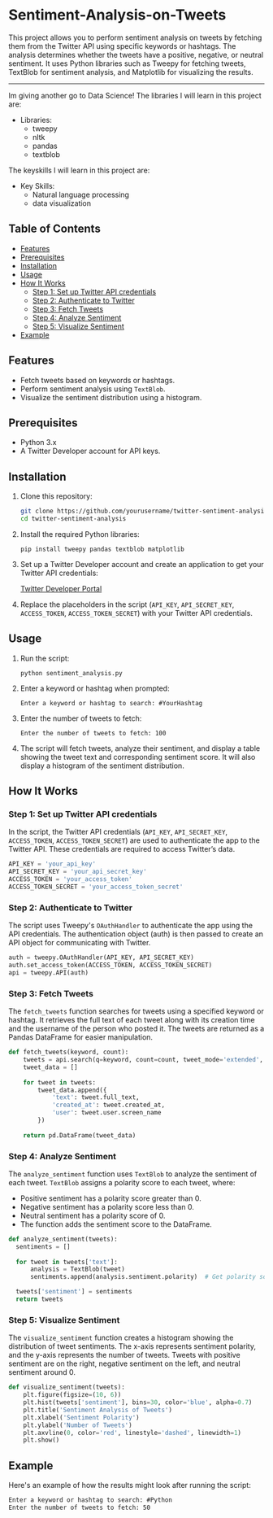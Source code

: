 # Sentiment-Analysis-on-Tweets
This project allows you to perform sentiment analysis on tweets by fetching them from the Twitter API using specific keywords or hashtags. The analysis determines whether the tweets have a positive, negative, or neutral sentiment. It uses Python libraries such as Tweepy for fetching tweets, TextBlob for sentiment analysis, and Matplotlib for visualizing the results.

----

Im giving another go to Data Science!
The libraries I will learn in this project are:
  - Libraries:
      - tweepy
      - nltk
      - pandas
      - textblob

The keyskills I will learn in this project are:
  - Key Skills:
    - Natural language processing
    - data visualization


## Table of Contents
- [Features](#features)
- [Prerequisites](#prerequisites)
- [Installation](#installation)
- [Usage](#usage)
- [How It Works](#how-it-works)
  - [Step 1: Set up Twitter API credentials](#step-1-set-up-twitter-api-credentials)
  - [Step 2: Authenticate to Twitter](#step-2-authenticate-to-twitter)
  - [Step 3: Fetch Tweets](#step-3-fetch-tweets)
  - [Step 4: Analyze Sentiment](#step-4-analyze-sentiment)
  - [Step 5: Visualize Sentiment](#step-5-visualize-sentiment)
- [Example](#example)


## Features
- Fetch tweets based on keywords or hashtags.
- Perform sentiment analysis using `TextBlob`.
- Visualize the sentiment distribution using a histogram.

## Prerequisites
- Python 3.x
- A Twitter Developer account for API keys.

## Installation
1. Clone this repository:
   ```bash
   git clone https://github.com/yourusername/twitter-sentiment-analysis.git
   cd twitter-sentiment-analysis
   ```

2. Install the required Python libraries:
   ```
   pip install tweepy pandas textblob matplotlib
   ```
3. Set up a Twitter Developer account and create an application to get your Twitter API credentials:
   
   [Twitter Developer Portal](https://developer.x.com/en/apps)

4. Replace the placeholders in the script (`API_KEY`, `API_SECRET_KEY`, `ACCESS_TOKEN`, `ACCESS_TOKEN_SECRET`) with your Twitter API credentials.

## Usage
1. Run the script:
   ```
   python sentiment_analysis.py
   ```
2. Enter a keyword or hashtag when prompted:

   ```
   Enter a keyword or hashtag to search: #YourHashtag
   ```
3. Enter the number of tweets to fetch:

   ```
   Enter the number of tweets to fetch: 100
   ```

4. The script will fetch tweets, analyze their sentiment, and display a table showing the tweet text and corresponding sentiment score. It will also display a histogram of the sentiment distribution.

## How It Works

### Step 1: Set up Twitter API credentials

In the script, the Twitter API credentials (`API_KEY`, `API_SECRET_KEY`, `ACCESS_TOKEN`, `ACCESS_TOKEN_SECRET`) are used to authenticate the app to the Twitter API. These credentials are required to access Twitter’s data.

```py
API_KEY = 'your_api_key'
API_SECRET_KEY = 'your_api_secret_key'
ACCESS_TOKEN = 'your_access_token'
ACCESS_TOKEN_SECRET = 'your_access_token_secret'
```

### Step 2: Authenticate to Twitter
The script uses Tweepy's `OAuthHandler` to authenticate the app using the API credentials. The authentication object (auth) is then passed to create an API object for communicating with Twitter.

```py
auth = tweepy.OAuthHandler(API_KEY, API_SECRET_KEY)
auth.set_access_token(ACCESS_TOKEN, ACCESS_TOKEN_SECRET)
api = tweepy.API(auth)
```

### Step 3: Fetch Tweets
The `fetch_tweets` function searches for tweets using a specified keyword or hashtag. It retrieves the full text of each tweet along with its creation time and the username of the person who posted it. The tweets are returned as a Pandas DataFrame for easier manipulation.

```py
def fetch_tweets(keyword, count):
    tweets = api.search(q=keyword, count=count, tweet_mode='extended', lang='en')
    tweet_data = []
    
    for tweet in tweets:
        tweet_data.append({
            'text': tweet.full_text,
            'created_at': tweet.created_at,
            'user': tweet.user.screen_name
        })
    
    return pd.DataFrame(tweet_data)
```

### Step 4: Analyze Sentiment

The `analyze_sentiment` function uses `TextBlob` to analyze the sentiment of each tweet. `TextBlob` assigns a polarity score to each tweet, where:
  - Positive sentiment has a polarity score greater than 0.
  - Negative sentiment has a polarity score less than 0.
  - Neutral sentiment has a polarity score of 0.
  - The function adds the sentiment score to the DataFrame.

  ```py
  def analyze_sentiment(tweets):
    sentiments = []
    
    for tweet in tweets['text']:
        analysis = TextBlob(tweet)
        sentiments.append(analysis.sentiment.polarity)  # Get polarity score

    tweets['sentiment'] = sentiments
    return tweets
  ```

### Step 5: Visualize Sentiment
The `visualize_sentiment` function creates a histogram showing the distribution of tweet sentiments. The x-axis represents sentiment polarity, and the y-axis represents the number of tweets. Tweets with positive sentiment are on the right, negative sentiment on the left, and neutral sentiment around 0.

```py
def visualize_sentiment(tweets):
    plt.figure(figsize=(10, 6))
    plt.hist(tweets['sentiment'], bins=30, color='blue', alpha=0.7)
    plt.title('Sentiment Analysis of Tweets')
    plt.xlabel('Sentiment Polarity')
    plt.ylabel('Number of Tweets')
    plt.axvline(0, color='red', linestyle='dashed', linewidth=1)
    plt.show()
```

## Example
Here's an example of how the results might look after running the script:

```cmd
Enter a keyword or hashtag to search: #Python
Enter the number of tweets to fetch: 50
```

